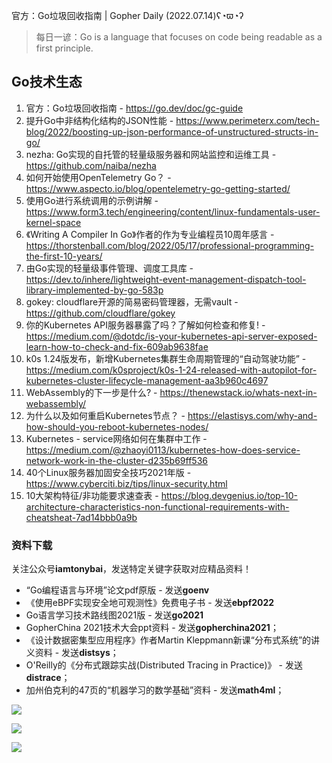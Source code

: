 官方：Go垃圾回收指南 | Gopher Daily (2022.07.14)ʕ◔ϖ◔ʔ

>每日一谚：Go is a language that focuses on code being readable as a first principle.
 
## Go技术生态

1. 官方：Go垃圾回收指南 - https://go.dev/doc/gc-guide
2. 提升Go中非结构化结构的JSON性能 - https://www.perimeterx.com/tech-blog/2022/boosting-up-json-performance-of-unstructured-structs-in-go/
3. nezha: Go实现的自托管的轻量级服务器和网站监控和运维工具 - https://github.com/naiba/nezha
4. 如何开始使用OpenTelemetry Go？ - https://www.aspecto.io/blog/opentelemetry-go-getting-started/
5. 使用Go进行系统调用的示例讲解 - https://www.form3.tech/engineering/content/linux-fundamentals-user-kernel-space
6. 《Writing A Compiler In Go》作者的作为专业编程员10周年感言 - https://thorstenball.com/blog/2022/05/17/professional-programming-the-first-10-years/
7. 由Go实现的轻量级事件管理、调度工具库 - https://dev.to/inhere/lightweight-event-management-dispatch-tool-library-implemented-by-go-583p
8. gokey: cloudflare开源的简易密码管理器，无需vault -  https://github.com/cloudflare/gokey
9. 你的Kubernetes API服务器暴露了吗？了解如何检查和修复! - https://medium.com/@dotdc/is-your-kubernetes-api-server-exposed-learn-how-to-check-and-fix-609ab9638fae
10. k0s 1.24版发布，新增Kubernetes集群生命周期管理的“自动驾驶功能” - https://medium.com/k0sproject/k0s-1-24-released-with-autopilot-for-kubernetes-cluster-lifecycle-management-aa3b960c4697
11. WebAssembly的下一步是什么? - https://thenewstack.io/whats-next-in-webassembly/
12. 为什么以及如何重启Kubernetes节点？ - https://elastisys.com/why-and-how-should-you-reboot-kubernetes-nodes/
13. Kubernetes - service网络如何在集群中工作 - https://medium.com/@zhaoyi0113/kubernetes-how-does-service-network-work-in-the-cluster-d235b69ff536
14. 40个Linux服务器加固安全技巧2021年版 - https://www.cyberciti.biz/tips/linux-security.html
15. 10大架构特征/非功能要求速查表 - https://blog.devgenius.io/top-10-architecture-characteristics-non-functional-requirements-with-cheatsheat-7ad14bbb0a9b


### 资料下载

关注公众号**iamtonybai**，发送特定关键字获取对应精品资料！

* “Go编程语言与环境”论文pdf原版 - 发送**goenv**
* 《使用eBPF实现安全地可观测性》免费电子书 - 发送**ebpf2022**
* Go语言学习技术路线图2021版 - 发送**go2021**
* GopherChina 2021技术大会ppt资料 - 发送**gopherchina2021**；
* 《设计数据密集型应用程序》作者Martin Kleppmann新课“分布式系统”的讲义资料 - 发送**distsys**；
* O'Reilly的《分布式跟踪实战(Distributed Tracing in Practice)》 - 发送**distrace**；
* 加州伯克利的47页的“机器学习的数学基础”资料 - 发送**math4ml**；

![](https://mmbiz.qpic.cn/mmbiz_png/cH6WzfQ94mb54jsFJZ3Knmz8obUsf3PBShthmdSw5E01TcYmUReGkj0BWpxHak1HlnlzHvLmKax53YSGr7aNlA/0?wx_fmt=png)

![](https://mmbiz.qpic.cn/mmbiz_png/cH6WzfQ94mZsOgPXTXZgWiaE03ib9r9WFJXC6xJCA5Y6VSesOZqlGxYfODibvR7UPGxiaM7SZZNQZkRtggPXEfBdwQ/0?wx_fmt=png)

![](https://mmbiz.qpic.cn/mmbiz_png/cH6WzfQ94mb54jsFJZ3Knmz8obUsf3PBrSoqeMvoWCticN2cpU64fJ0FYQdXJhP7ia7WRh8628uOAsQYeE2NibRRw/0?wx_fmt=png)

